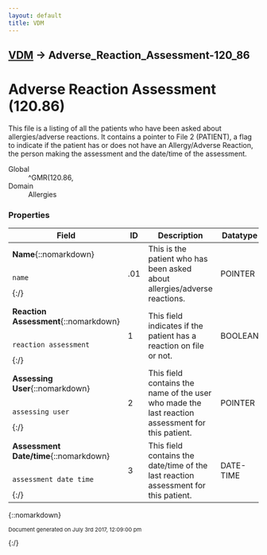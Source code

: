 ```yaml
---
layout: default
title: VDM
---
```


## [VDM](TableOfContents) &#8594; Adverse_Reaction_Assessment-120_86
# Adverse Reaction Assessment (120.86)
This file is a listing of all the patients who have been asked about allergies/adverse reactions. It contains a pointer to File 2 (PATIENT), a flag to indicate if the patient has or does not have an Allergy/Adverse Reaction, the person making the assessment and the date/time of the assessment.

<dl>
<dt>Global</dt><dd>^GMR(120.86,</dd>
<dt>Domain</dt><dd>Allergies</dd>
</dl>

### Properties

Field | ID | Description | Datatype | Attributes | Range
--- | --- | --- | --- | --- | ---
**Name**{::nomarkdown}<pre><code>  name</code></pre>{:/} | .01 | This is the patient who has been asked about allergies/adverse reactions. | POINTER | INDEXED<br/>REQUIRED | [Patient-2](Patient-2)
**Reaction Assessment**{::nomarkdown}<pre><code>  reaction_assessment</code></pre>{:/} | 1 | This field indicates if the patient has a reaction on file or not. | BOOLEAN |  | {::nomarkdown}false: <em><strong>0</strong></em><br/>true: <em><strong>1</strong></em>{:/}
**Assessing User**{::nomarkdown}<pre><code>  assessing_user</code></pre>{:/} | 2 | This field contains the name of the user who made the last reaction<br/>assessment for this patient. | POINTER |  | [New_Person-200](New_Person-200)
**Assessment Date/time**{::nomarkdown}<pre><code>  assessment_date_time</code></pre>{:/} | 3 | This field contains the date/time of the last reaction assessment for<br/>this patient. | DATE-TIME |  | 



{::nomarkdown} <br/><p style="font-size: 11px">Document generated on July 3rd 2017, 12:09:00 pm</p>{:/}